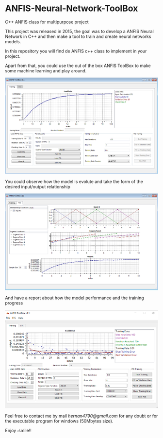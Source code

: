 # ANFIS-Neural-Network-ToolBox
C++ ANFIS  class for multipurpose project

This project was released in 2015, the goal was to develop a ANFIS Neural Network in C++ and then make a tool to train and create neural networks models.

In this repository you will find de ANFIS c++ class to implement in your project.

Apart from that, you could use the out of the box ANFIS ToolBox to make some machine learning and play around.

![ANFIS ToolBox](/images/load_data.png)

You could observe how the model is evolute and take the form of the desired input/output relationship

![ANFIS memberships](/images/anfis.png)

And have a report about how the model performance and the training progress

![ANFIS training](/images/training.png)

Feel free to contact me by mail _hernan4790@gmail.com_ for any doubt or for the executable program for windows (50Mbytes size).

Enjoy :smile!!

